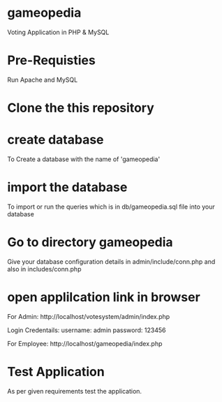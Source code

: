 # gameopedia

Voting Application in PHP & MySQL

# Pre-Requisties

Run Apache and MySQL

# Clone the this repository

# create database

To Create a database with the name of 'gameopedia'

# import the database

To import or run the queries which is in db/gameopedia.sql file into your database

# Go to directory gameopedia

Give your database configuration details in admin/include/conn.php
and also
in includes/conn.php

# open applilcation link in browser

For Admin:
http://localhost/votesystem/admin/index.php

Login Credentails:
username: admin
password: 123456

For Employee:
http://localhost/gameopedia/index.php

# Test Application

As per given requirements test the application.
